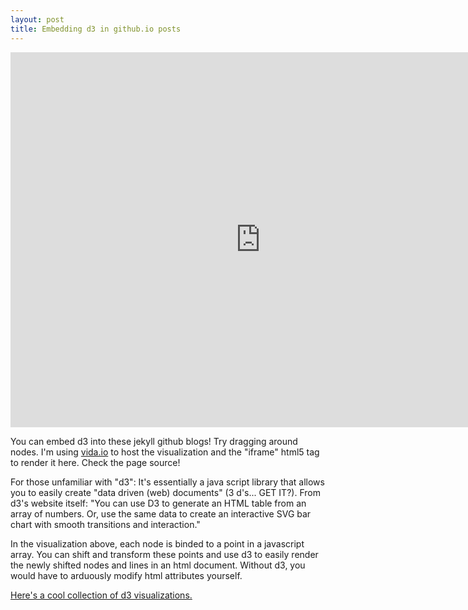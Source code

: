 ```yaml
---
layout: post
title: Embedding d3 in github.io posts
---
```


<iframe src="http://embed.vida.io/documents/d82uSDX89uRFet64D" width="800" height="600" seamless frameBorder="0" scrolling="no"></iframe>


You can embed d3 into these jekyll github blogs! Try dragging around nodes. I'm using [vida.io](https://vida.io/) to host the visualization and the "iframe" html5 tag to render it here. Check the page source! 

For those unfamiliar with "d3": It's essentially a java script library that allows you to easily create "data driven (web) documents" (3 d's... GET IT?). From d3's website itself: "You can use D3 to generate an HTML table from an array of numbers. Or, use the same data to create an interactive SVG bar chart with smooth transitions and interaction." 

In the visualization above, each node is binded to a point in a javascript array. You can shift and transform these points and use d3 to easily render the newly shifted nodes and lines in an html document. Without d3, you would have to arduously modify html attributes yourself.

[Here's a cool collection of d3 visualizations.](https://bl.ocks.org/mbostock)



